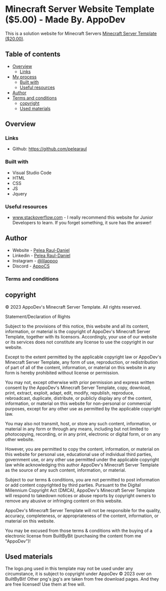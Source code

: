 # Minecraft Server Website Template ($5.00) - Made By. AppoDev

This is a solution website for Minecraft Servers [Minecraft Server Template ($20.00)](https://github.com/pelearaul). 

## Table of contents

- [Overview](#overview)
  - [Links](#links)
- [My process](#my-process)
  - [Built with](#built-with)
  - [Useful resources](#useful-resources)
- [Author](#author)
- [Terms and conditions](#terms-and-conditions)
  - [copyright](#copyright)
  - [Used materials](#used-materials)

## Overview

### Links

- Github: https://github.com/pelearaul

### Built with

- Visual Studio Code
- HTML
- CSS
- JS
- Jquery

### Useful resources

- www.stackoverflow.com - I really recommend this website for Junior Developers to learn. If you forget something, it sure has the answer!

## Author

- Website - [Pelea Raul-Daniel](https://www.eslcs.ro)
- Linkedin - [Pelea Raul-Daniel](https://www.linkedin.com/in/pelearauldaniel/)
- Instagram - [@lilappoo](https://www.instagram.com/lilappoo)
- Discord - [AppoCS](https://discord.eslcs.ro/)

### Terms and conditions

## copyright

© 2023 AppoDev's Minecraft Server Template. All rights reserved.

Statement/Declaration of Rights

Subject to the provisions of this notice, this website and all its content, information,
or material is the copyright of AppoDev's Minecraft Server Template, together with its licensors. Accordingly,
your use of our website or its services does not constitute any license to use the copyright in our website.

Except to the extent permitted by the applicable copyright law or AppoDev's Minecraft Server Template, 
any form of use, reproduction, or redistribution of part of all of the content, information, or material
on this website in any form is hereby prohibited without license or permission.

You may not, except otherwise with prior permission and express written consent by the AppoDev's Minecraft Server Template, 
copy, download, print, extract, exploit, adapt, edit, modify, republish, reproduce, rebroadcast, duplicate, distribute, 
or publicly display any of the content, information, or material on this website for non-personal or commercial purposes, 
except for any other use as permitted by the applicable copyright law.

You may also not transmit, host, or store any such content, information, or material in any form or through any means, 
including but not limited to photocopying, recording, or in any print, electronic or digital form, or on any other website.

However, you are permitted to copy the content, information, or material on this website for personal use, 
educational use of individual third parties, government use, or any other use permitted under the applicable 
copyright law while acknowledging this author AppoDev's Minecraft Server Template as the source of any such content, information, or material.

Subject to our terms & conditions, you are not permitted to post information or add content copyrighted by third parties. 
Pursuant to the Digital Millennium Copyright Act (DMCA), AppoDev's Minecraft Server Template will respond to takedown notices 
or abuse reports by copyright owners to remove any abusive or infringing content on this website.

AppoDev's Minecraft Server Template will not be responsible for the quality, accuracy, completeness,
or appropriateness of the content, information, or material on this website.

You may be excused from those terms & conditions with the buying of a electronic license from BuiltByBit (purchasing the content from me "AppoDev")!

## Used materials

The logo.png used in this template may not be used under any circumstance, it is subject to copyright under AppoDev © 2023 over on BuiltByBit!
Other png's jpg's are taken from free download pages. And they are free licensed! Use them at free will.